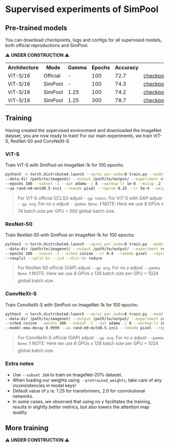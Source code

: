 # Supervised experiments of SimPool

## Pre-trained models
You can download checkpoints, logs and configs for all supervised models, both official reproductions and SimPool.

:warning: **UNDER CONSTRUCTION** :warning:

<table>
  <tr>
    <th>Architecture</th>
    <th>Mode</th>
    <th>Gamma</th>
    <th>Epochs</th>
    <th>Accuracy</th>
    <th colspan="3">download</th>
  </tr>
  <tr>
    <td>ViT-S/16</td>
    <td>Official</td>
    <td>-</td>
    <td>100</td>
    <td>72.7</td>
    <td><a href="https://huggingface.co/billpsomas/vits_supervised_official_ep100/blob/main/vits_supervised_official_ep100.pth.tar">checkpoint</a></td>
    <td><a href="https://huggingface.co/billpsomas/vits_supervised_official_ep100/blob/main/summary.csv">logs</a></td>
    <td><a href="https://huggingface.co/billpsomas/vits_supervised_official_ep100/blob/main/args.yaml">configs</a></td>
  </tr>
  <tr>
    <td>ViT-S/16</td>
    <td>SimPool</td>
    <td>-</td>
    <td>100</td>
    <td>74.3</td>
    <td><a href="https://huggingface.co/billpsomas/vits_supervised_simpool_no_gamma_ep100/blob/main/vits_supervised_simpool_no_gamma_ep100.pth.tar">checkpoint</a></td>
    <td><a href="https://huggingface.co/billpsomas/vits_supervised_simpool_no_gamma_ep100/blob/main/summary.csv">logs</a></td>
    <td><a href="https://huggingface.co/billpsomas/vits_supervised_simpool_no_gamma_ep100/blob/main/args.yaml">configs</a></td>
  </tr>
  <tr>
    <td>ViT-S/16</td>
    <td>SimPool</td>
    <td>1.25</td>
    <td>100</td>
    <td>74.2</td>
    <td><a href="https://huggingface.co/billpsomas/vits_supervised_simpool_ep100/blob/main/vits_gem1.25_supervised_beta.pth.tar">checkpoint</a></td>
    <td><a href="https://huggingface.co/billpsomas/vits_supervised_simpool_ep100/blob/main/summary.csv">logs</a></td>
    <td><a href="https://huggingface.co/billpsomas/vits_supervised_simpool_ep100/blob/main/args.yaml">configs</a></td>
  </tr>
  <tr>
    <td>ViT-S/16</td>
    <td>SimPool</td>
    <td>1.25</td>
    <td>300</td>
    <td>78.7</td>
    <td><a href="https://huggingface.co/billpsomas/vits_supervised_simpool_ep300/blob/main/vits_supervised_simpool_ep300.pth.tar">checkpoint</a></td>
    <td><a href="https://huggingface.co/billpsomas/vits_supervised_simpool_ep300/blob/main/summary.csv">logs</a></td>
    <td><a href="https://huggingface.co/billpsomas/vits_supervised_simpool_ep300/blob/main/args.yaml">configs</a></td>
  </tr>
</table>

## Training
Having created the supervised environment and downloaded the ImageNet dataset, you are now ready to train! For our main experiments, we train ViT-S, ResNet-50 and ConvNeXt-S.

### ViT-S 

Train ViT-S with SimPool on ImageNet-1k for 100 epochs:

```bash
python3 -m torch.distributed.launch --nproc_per_node=8 train.py --model vit_small_patch16_224 --gp simpool --gamma 1.25 \
--data-dir /path/to/imagenet/ --output /path/to/output/ --experiment vits_supervised_simpool --batch-size 74  --sched cosine \ 
--epochs 100 --subset -1 --opt adamw -j 8 --warmup-lr 1e-6 --mixup .2 --model-ema --model-ema-decay 0.99996 \
--aa rand-m9-mstd0.5-inc1 --remode pixel --reprob 0.25 --lr 5e-4 --weight-decay .05 --drop 0.1 --drop-path .1 
```

> For ViT-S official ([CLS]) adjust `--gp token`. For ViT-S with GAP adjust `--gp avg`. For no $\gamma$ adjust `--gamma None`. :exclamation: 
> NOTE: Here we use 8 GPUs x 74 batch size per GPU = 592 global batch size.

### ResNet-50

Train ResNet-50 with SimPool on ImageNet-1k for 100 epochs:

```bash
python3 -m torch.distributed.launch --nproc_per_node=8 train.py --model resnet50 --gp simpool --gamma 2.0 \
--data-dir /path/to/imagenet/ --output /path/to/output/ --experiment resnet50_supervised_simpool --batch-size 128 \ 
--epochs 100 --subset -1 --sched cosine --lr 0.4 --remode pixel --reprob 0.6 --aug-splits 3 --aa rand-m9-mstd0.5-inc1 \
--resplit --split-bn --jsd --dist-bn reduce 
```

> For ResNet-50 official (GAP) adjust `--gp avg`. For no $\gamma$ adjust `--gamma None`. :exclamation: 
> NOTE: Here we use 8 GPUs x 128 batch size per GPU = 1024 global batch size.

### ConvNeXt-S

Train ConvNeXt-S with SimPool on ImageNet-1k for 100 epochs:

```bash
python3 -m torch.distributed.launch --nproc_per_node=8 train.py --model convnext_small --gp simpool --gamma 2.0 \
--data-dir /path/to/imagenet/ --output /path/to/output/ --experiment convnexts_supervised_simpool --batch-size 128 \
--sched cosine --epochs 100 --subset -1 --opt adamw -j 8 --warmup-lr 1e-6 --mixup .8 --cutmix 1.0 --model-ema \
--model-ema-decay 0.9999 --aa rand-m9-mstd0.5-inc1 --remode pixel --reprob 0.25 --lr 1e-3 --weight-decay .05 --drop-path .4

```

> For ConvNeXt-S official (GAP) adjust `--gp avg`. For no $\gamma$ adjust `--gamma None`. :exclamation: 
> NOTE: Here we use 8 GPUs x 128 batch size per GPU = 1024 global batch size.

### Extra notes

- Use `--subset 260` to train on ImageNet-20\% dataset.
- When loading our weights using `--pretrained_weights`, take care of any inconsistencies in model keys!
- Default value of $\gamma$ is: 1.25 for transformers, 2.0 for convolutional networks. 
- In some cases, we observed that using no $\gamma$ facilitates the training, results in slightly better metrics, but also lowers the attention map quality.

## More training

:warning: **UNDER CONSTRUCTION** :warning:
